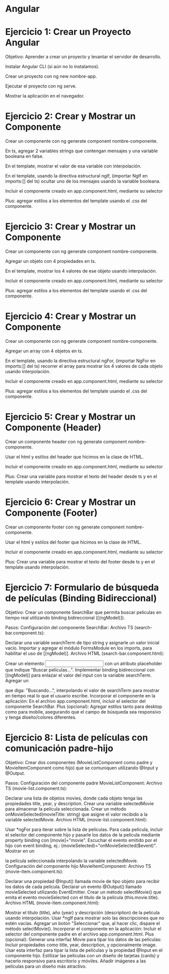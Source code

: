 # Angular

# Ejercicio 1: Crear un Proyecto Angular
Objetivo: Aprender a crear un proyecto y levantar el servidor de desarrollo.

Instalar Angular CLI (si aún no lo instalamos).

Crear un proyecto con ng new nombre-app.

Ejecutar el proyecto con ng serve.

Mostrar la aplicación en el navegador.

# Ejercicio 2: Crear y Mostrar un Componente
Crear un componente con ng generate component nombre-componente.

En ts, agregar 2 variables strings que contengan mensajes y una variable booleana en false.

En el template, mostrar el valor de esa variable con interpolación.

En el template, usando la directiva estructural ngIf, (importar NgIf en imports:[] del ts) ocultar uno de los mensajes usando la variable booleana.

Incluir el componente creado en app.component.html, mediante su selector <app-nombre-componente></app-nombre-componente>

Plus: agregar estilos a los elementos del template usando el .css del componente.

# Ejercicio 3: Crear y Mostrar un Componente
Crear un componente con ng generate component nombre-componente.

Agregar un objeto con 4 propiedades en ts.

En el template, mostrar los 4 valores de ese objeto usando interpolación.

Incluir el componente creado en app.component.html, mediante su selector <app-nombre-componente></app-nombre-componente>

Plus: agregar estilos a los elementos del template usando el .css del componente.

# Ejercicio 4: Crear y Mostrar un Componente
Crear un componente con ng generate component nombre-componente.

Agregar un array con 4 objetos en ts.

En el template, usando la directiva estructural ngFor, (importar NgFor en imports:[] del ts) recorrer el array para mostrar los 4 valores de cada objeto usando interpolación.

Incluir el componente creado en app.component.html, mediante su selector <app-nombre-componente></app-nombre-componente>

Plus: agregar estilos a los elementos del template usando el .css del componente.

# Ejercicio 5: Crear y Mostrar un Componente (Header)
Crear un componente header con ng generate component nombre-componente.

Usar el html y estilos del header que hicimos en la clase de HTML.

Incluir el componente creado en app.component.html, mediante su selector <app-nombre-componente></app-nombre-componente>

Plus: Crear una variable para mostrar el texto del header desde ts y en el template usando interpolación.

# Ejercicio 6: Crear y Mostrar un Componente (Footer)
Crear un componente footer con ng generate component nombre-componente.

Usar el html y estilos del footer que hicimos en la clase de HTML.

Incluir el componente creado en app.component.html, mediante su selector <app-nombre-componente></app-nombre-componente>

Plus: Crear una variable para mostrar el texto del footer desde ts y en el template usando interpolación.

# Ejercicio 7: Formulario de búsqueda de películas (Binding Bidireccional)
Objetivo:
Crear un componente SearchBar que permita buscar películas en tiempo real utilizando binding bidireccional ([(ngModel)]).

Pasos:
Configuración del componente SearchBar:
Archivo TS (search-bar.component.ts):

Declarar una variable searchTerm de tipo string y asignarle un valor inicial vacío.
Importar y agregar el módulo FormsModule en los imports, para habilitar el uso de [(ngModel)].
Archivo HTML (search-bar.component.html):

Crear un elemento <input> con un atributo placeholder que indique "Buscar películas...".
Implementar binding bidireccional con [(ngModel)] para enlazar el valor del input con la variable searchTerm.
Agregar un <p> que diga: "Buscando...", interpolando el valor de searchTerm para mostrar en tiempo real lo que el usuario escribe.
Incorporar el componente en la aplicación:
En el archivo app.component.html, incluir el selector del componente SearchBar.
Plus (opcional):
Agregar estilos tanto para desktop como para mobile, asegurando que el campo de búsqueda sea responsivo y tenga diseño/colores diferentes.
# Ejercicio 8: Lista de películas con comunicación padre-hijo
Objetivo:
Crear dos componentes (MovieListComponent como padre y MovieItemComponent como hijo) que se comuniquen utilizando @Input y @Output.

Pasos:
Configuración del componente padre MovieListComponent:
Archivo TS (movie-list.component.ts):

Declarar una lista de objetos movies, donde cada objeto tenga las propiedades title, year, y description.
Crear una variable selectedMovie para almacenar la película seleccionada.
Crear un método onMovieSelected(movieTitle: string) que asigne el valor recibido a la variable selectedMovie.
Archivo HTML (movie-list.component.html):

Usar *ngFor para iterar sobre la lista de películas.
Para cada película, incluir el selector del componente hijo <app-movie-item> y pasarle los datos de la película mediante property binding con [movie]="movie".
Escuchar el evento emitido por el hijo con event binding, ej.: (movieSelected)="onMovieSelected($event)".
Mostrar en un <p> la película seleccionada interpolando la variable selectedMovie.
Configuración del componente hijo MovieItemComponent:
Archivo TS (movie-item.component.ts):

Declarar una propiedad @Input() llamada movie de tipo objeto para recibir los datos de cada película.
Declarar un evento @Output() llamado movieSelected utilizando EventEmitter<string>.
Crear un método selectMovie() que emita el evento movieSelected con el título de la película (this.movie.title).
Archivo HTML (movie-item.component.html):

Mostrar el título (title), año (year) y descripción (description) de la película usando interpolación.
Usar *ngIf para mostrar solo las descripciones que no estén vacías.
Agregar un botón "Seleccionar" que, al hacer clic, dispare el método selectMovie().
Incorporar el componente en la aplicación:
Incluir el selector del componente padre <app-movie-list> en el archivo app.component.html.
Plus (opcional):
Generar una interfaz Movie para tipar los datos de las películas:
Incluir propiedades como title, year, description, y opcionalmente image.
Usar esta interfaz para tipar la lista de películas y la propiedad @Input en el componente hijo.
Estilizar las películas con un diseño de tarjetas (cards) y hacerlo responsivo para escritorio y móviles.
Añadir imágenes a las películas para un diseño más atractivo.